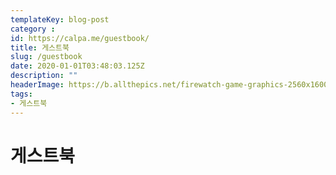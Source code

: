 ```yaml
---
templateKey: blog-post
category : 
id: https://calpa.me/guestbook/
title: 게스트북
slug: /guestbook
date: 2020-01-01T03:48:03.125Z
description: ""
headerImage: https://b.allthepics.net/firewatch-game-graphics-2560x1600.jpg
tags:
- 게스트북
---
```


# 게스트북
